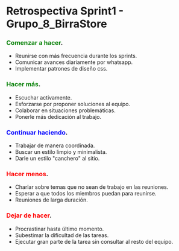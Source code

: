 # Retrospectiva Sprint1 - Grupo_8_BirraStore


### <span style="color:green">Comenzar a hacer</span>.
* Reunirse con más frecuencia durante los sprints.
* Comunicar avances diariamente por whatsapp.
* Implementar patrones de diseño css.

### <span style="color:green">Hacer más</span>.
* Escuchar activamente.
* Esforzarse por proponer soluciones al equipo.
* Colaborar en situaciones problemáticas.
* Ponerle más dedicación al trabajo.

### <span style="color:blue">Continuar haciendo</span>.
* Trabajar de manera coordinada.
* Buscar un estilo limpio y minimalista.
* Darle un estilo "canchero" al sitio.

### <span style="color:red">Hacer menos</span>.
* Charlar sobre temas que no sean de trabajo en las reuniones.
* Esperar a que todos los miembros puedan para reunirse.
* Reuniones de larga duración.


### <span style="color:red">Dejar de hacer</span>.
* Procrastinar hasta último momento.
* Subestimar la dificultad de las tareas.
* Ejecutar gran parte de la tarea sin consultar al resto del equipo.